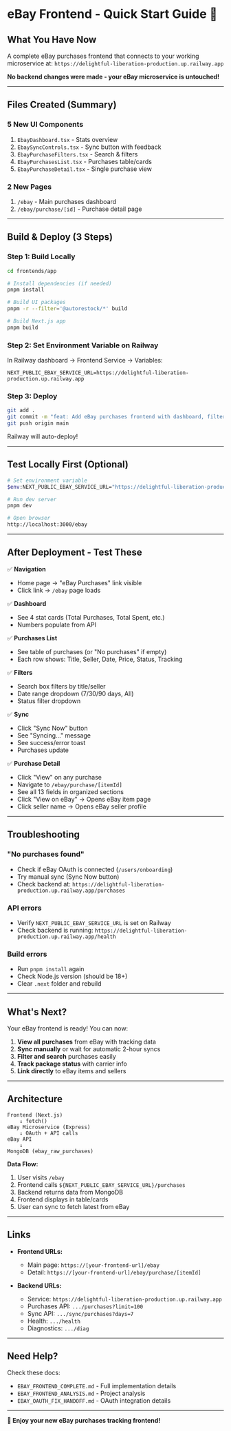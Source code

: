 # eBay Frontend - Quick Start Guide 🚀

## What You Have Now

A complete eBay purchases frontend that connects to your working microservice at:
`https://delightful-liberation-production.up.railway.app`

**No backend changes were made - your eBay microservice is untouched!**

---

## Files Created (Summary)

### 5 New UI Components
1. `EbayDashboard.tsx` - Stats overview
2. `EbaySyncControls.tsx` - Sync button with feedback
3. `EbayPurchaseFilters.tsx` - Search & filters
4. `EbayPurchasesList.tsx` - Purchases table/cards
5. `EbayPurchaseDetail.tsx` - Single purchase view

### 2 New Pages
1. `/ebay` - Main purchases dashboard
2. `/ebay/purchase/[id]` - Purchase detail page

---

## Build & Deploy (3 Steps)

### Step 1: Build Locally
```bash
cd frontends/app

# Install dependencies (if needed)
pnpm install

# Build UI packages
pnpm -r --filter='@autorestock/*' build

# Build Next.js app
pnpm build
```

### Step 2: Set Environment Variable on Railway
In Railway dashboard → Frontend Service → Variables:
```
NEXT_PUBLIC_EBAY_SERVICE_URL=https://delightful-liberation-production.up.railway.app
```

### Step 3: Deploy
```bash
git add .
git commit -m "feat: Add eBay purchases frontend with dashboard, filters, and detail views"
git push origin main
```

Railway will auto-deploy!

---

## Test Locally First (Optional)

```bash
# Set environment variable
$env:NEXT_PUBLIC_EBAY_SERVICE_URL="https://delightful-liberation-production.up.railway.app"

# Run dev server
pnpm dev

# Open browser
http://localhost:3000/ebay
```

---

## After Deployment - Test These

✅ **Navigation**
- Home page → "eBay Purchases" link visible
- Click link → `/ebay` page loads

✅ **Dashboard**
- See 4 stat cards (Total Purchases, Total Spent, etc.)
- Numbers populate from API

✅ **Purchases List**
- See table of purchases (or "No purchases" if empty)
- Each row shows: Title, Seller, Date, Price, Status, Tracking

✅ **Filters**
- Search box filters by title/seller
- Date range dropdown (7/30/90 days, All)
- Status filter dropdown

✅ **Sync**
- Click "Sync Now" button
- See "Syncing..." message
- See success/error toast
- Purchases update

✅ **Purchase Detail**
- Click "View" on any purchase
- Navigate to `/ebay/purchase/[itemId]`
- See all 13 fields in organized sections
- Click "View on eBay" → Opens eBay item page
- Click seller name → Opens eBay seller profile

---

## Troubleshooting

### "No purchases found"
- Check if eBay OAuth is connected (`/users/onboarding`)
- Try manual sync (Sync Now button)
- Check backend at: `https://delightful-liberation-production.up.railway.app/purchases`

### API errors
- Verify `NEXT_PUBLIC_EBAY_SERVICE_URL` is set on Railway
- Check backend is running: `https://delightful-liberation-production.up.railway.app/health`

### Build errors
- Run `pnpm install` again
- Check Node.js version (should be 18+)
- Clear `.next` folder and rebuild

---

## What's Next?

Your eBay frontend is ready! You can now:

1. **View all purchases** from eBay with tracking data
2. **Sync manually** or wait for automatic 2-hour syncs
3. **Filter and search** purchases easily
4. **Track package status** with carrier info
5. **Link directly** to eBay items and sellers

---

## Architecture

```
Frontend (Next.js)
    ↓ fetch()
eBay Microservice (Express)
    ↓ OAuth + API calls
eBay API
    ↓
MongoDB (ebay_raw_purchases)
```

**Data Flow:**
1. User visits `/ebay`
2. Frontend calls `${NEXT_PUBLIC_EBAY_SERVICE_URL}/purchases`
3. Backend returns data from MongoDB
4. Frontend displays in table/cards
5. User can sync to fetch latest from eBay

---

## Links

- **Frontend URLs:**
  - Main page: `https://[your-frontend-url]/ebay`
  - Detail: `https://[your-frontend-url]/ebay/purchase/[itemId]`

- **Backend URLs:**
  - Service: `https://delightful-liberation-production.up.railway.app`
  - Purchases API: `.../purchases?limit=100`
  - Sync API: `.../sync/purchases?days=7`
  - Health: `.../health`
  - Diagnostics: `.../diag`

---

## Need Help?

Check these docs:
- `EBAY_FRONTEND_COMPLETE.md` - Full implementation details
- `EBAY_FRONTEND_ANALYSIS.md` - Project analysis
- `EBAY_OAUTH_FIX_HANDOFF.md` - OAuth integration details

---

**🎉 Enjoy your new eBay purchases tracking frontend!**



